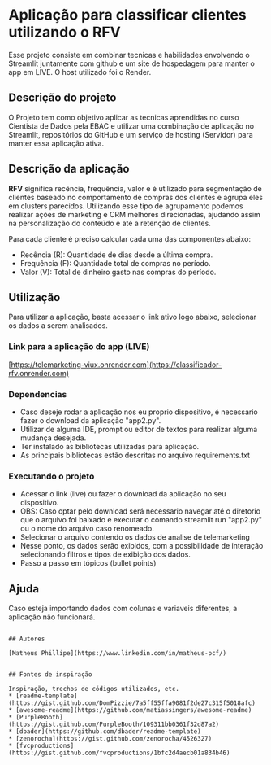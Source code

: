 # Aplicação para classificar clientes utilizando o RFV

Esse projeto consiste em combinar tecnicas e habilidades envolvendo o Streamlit juntamente com github e um site de hospedagem para manter o app em LIVE. O host utilizado foi o Render.

## Descrição do projeto

O Projeto tem como objetivo aplicar as tecnicas aprendidas no curso Cientista de Dados pela EBAC e utilizar uma combinação de aplicação no Streamlit, repositórios do GitHub e um serviço de hosting (Servidor) para manter essa aplicação ativa.

## Descrição da aplicação

**RFV** significa recência, frequência, valor e é utilizado para segmentação de clientes baseado no comportamento de compras dos clientes e agrupa eles em clusters parecidos. Utilizando esse tipo de agrupamento podemos realizar ações de marketing e CRM melhores direcionadas, ajudando assim na personalização do conteúdo e até a retenção de clientes.

Para cada cliente é preciso calcular cada uma das componentes abaixo:

- Recência (R): Quantidade de dias desde a última compra.
- Frequência (F): Quantidade total de compras no período.
- Valor (V): Total de dinheiro gasto nas compras do período.


## Utilização

Para utilizar a aplicação, basta acessar o link ativo logo abaixo, selecionar os dados a serem analisados.

### Link para a aplicação do app (LIVE)

[https://telemarketing-viux.onrender.com](https://classificador-rfv.onrender.com)

### Dependencias

* Caso deseje rodar a aplicação nos eu proprio dispositivo, é necessario fazer o download da aplicação "app2.py". 
* Utilizar de alguma IDE, prompt ou editor de textos para realizar alguma mudança desejada.
* Ter instalado as bibliotecas utilizadas para aplicação.
* As principais bibliotecas estão descritas no arquivo requirements.txt

### Executando o projeto

* Acessar o link (live) ou fazer o download da aplicação no seu dispositivo.
* OBS: Caso optar pelo download será necessario navegar até o diretorio que o arquivo foi baixado e executar o comando streamlit run "app2.py" ou o nome do arquivo caso renomeado.
* Selecionar o arquivo contendo os dados de analise de telemarketing
* Nesse ponto, os dados serão exibidos, com a possibilidade de interação selecionando filtros e tipos de exibição dos dados.
* Passo a passo em tópicos (bullet points)

## Ajuda

Caso esteja importando dados com colunas e variaveis diferentes, a aplicação não funcionará.
```

## Autores

[Matheus Phillipe](https://www.linkedin.com/in/matheus-pcf/)


## Fontes de inspiração

Inspiração, trechos de códigos utilizados, etc.
* [readme-template](https://gist.github.com/DomPizzie/7a5ff55ffa9081f2de27c315f5018afc)
* [awesome-readme](https://github.com/matiassingers/awesome-readme)
* [PurpleBooth](https://gist.github.com/PurpleBooth/109311bb0361f32d87a2)
* [dbader](https://github.com/dbader/readme-template)
* [zenorocha](https://gist.github.com/zenorocha/4526327)
* [fvcproductions](https://gist.github.com/fvcproductions/1bfc2d4aecb01a834b46)
